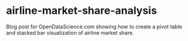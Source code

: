 # airline-market-share-analysis
Blog post for OpenDataScience.com showing how to create a pivot table and stacked bar visualization of airline market share.
